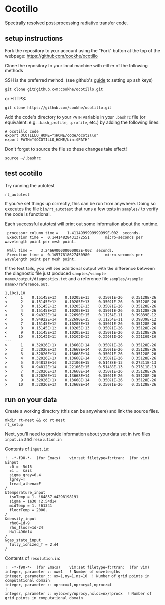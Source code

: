 # Ocotillo
Spectrally resolved post-processing radiative transfer code. 
## setup instructions
Fork the repository to your account using the "Fork" button at the top of the webpage: https://github.com/cookhe/ocotillo

Clone the repository to your local machine with either of the following methods

SSH is the preferred method. (see github's [guide](https://docs.github.com/en/authentication/connecting-to-github-with-ssh/generating-a-new-ssh-key-and-adding-it-to-the-ssh-agent) to setting up ssh keys)

```
git clone git@github.com:cookhe/ocotillo.git
```

or HTTPS:

```
git clone https://github.com/cookhe/ocotillo.git
```

Add the code's directory to your `PATH` variable in your `.bashrc` file (or equivalent: e.g. `.bash_profile`, `.profile`, etc.) by adding the following lines:

```
# ocotillo code
export OCOTILLO_HOME="$HOME/code/ocotillo"
export PATH="$OCOTILLO_HOME/bin:$PATH"
```

Don't forget to source the file so these changes take effect!
```
source ~/.bashrc
```
## test ocotillo

Try running the autotest.
```
rt_autotest
```
If you've set things up correctly, this can be run from anywhere. Doing so executes the file `bin/rt_autotest` that runs a few tests in `samples/` to verify the code is functional.

Each successful autotest will print out some information about the runtime.
```
 processor column time =    1.4114999999999999E-002  seconds.
 Execution time =  0.14414828431372551       micro-seconds per wavelength point per mesh point.
 
 Wall time =    3.2466000000000002E-002  seconds.
 Execution time =  0.16577818627450980       micro-seconds per wavelength point per mesh point.
```

If the test fails, you will see additional output with the difference between the diagnostic file just produced `samples/<sample name>/output/diagnostics.txt` and a reference file `samples/<sample name>/reference.out`.

```
1,10c1,10
<      1    0.15145E+12    0.10205E+13    0.35091E-26    0.35128E-26
<      2    0.15145E+12    0.10205E+13    0.35091E-26    0.35128E-26
<      3    0.15145E+12    0.10205E+13    0.35091E-26    0.35128E-26
<      4    0.15145E+12    0.10205E+13    0.35091E-26    0.35128E-26
<      5    0.94922E+14    0.22690E+15    0.11264E-11    0.39839E-12
<      6    0.94922E+14    0.22690E+15    0.11264E-11    0.39839E-12
<      7    0.15145E+12    0.10205E+13    0.35091E-26    0.35128E-26
<      8    0.15145E+12    0.10205E+13    0.35091E-26    0.35128E-26
<      9    0.15145E+12    0.10205E+13    0.35091E-26    0.35128E-26
<     10    0.15145E+12    0.10205E+13    0.35091E-26    0.35128E-26
---
>      1    0.32026E+13    0.13668E+14    0.35091E-26    0.35128E-26
>      2    0.32026E+13    0.13668E+14    0.35091E-26    0.35128E-26
>      3    0.32026E+13    0.13668E+14    0.35091E-26    0.35128E-26
>      4    0.32026E+13    0.13668E+14    0.35091E-26    0.35128E-26
>      5    0.94812E+14    0.22106E+15    0.51488E-13    0.27311E-13
>      6    0.94812E+14    0.22106E+15    0.51488E-13    0.27311E-13
>      7    0.32026E+13    0.13668E+14    0.35091E-26    0.35128E-26
>      8    0.32026E+13    0.13668E+14    0.35091E-26    0.35128E-26
>      9    0.32026E+13    0.13668E+14    0.35091E-26    0.35128E-26
>     10    0.32026E+13    0.13668E+14    0.35091E-26    0.35128E-26
```

## run on your data
Create a working directory (this can be anywhere) and link the source files.
```
mkdir rt-nest && cd rt-nest
rt_setup
```
Next, you'll need to provide information about your data set in two files `input.in` and `resolution.in`

Contents of `input.in`:
```
!  -*-f90-*-  (for Emacs)    vim:set filetype=fortran:  (for vim)
&input
  z0 = -5d15
  z1 =  5d15
  sigma_grey=0.4
  lgrey=T
  lread_athena=F
/
&temperature_input
  isoTemp = 1. !64857.04298198191
  sigma = 1e30 !2.54d14
  midTemp = 1. !61341
  floorTemp = 2000.
/
&density_input
  rho0=1d-9
  rho_floor=1d-24
  H=1.496d14
/
&gas_state_input
  fully_ionized_T = 2.d4
/
```

Contents of `resolution.in`:
```
!  -*-f90-*-  (for Emacs)    vim:set filetype=fortran:  (for vim)
integer, parameter :: nw=1   ! Number of wavelengths
integer, parameter :: nx=1,ny=1,nz=10  ! Number of grid points in computational domain
integer, parameter :: nprocx=1,nprocy=1,nprocz=1
!
integer, parameter :: nyloc=ny/nprocy,nxloc=nx/nprocx  ! Number of grid points in computational domain   
```



